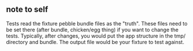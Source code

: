 ## note to self

Tests read the fixture pebble bundle files as the "truth".  These files need to
be set there (after bundle, chicken/egg thing) if you want to change the tests.
Typically, after changes, you would put the app structure in the tmp/ directory
and bundle.  The output file would be your fixture to test against.
